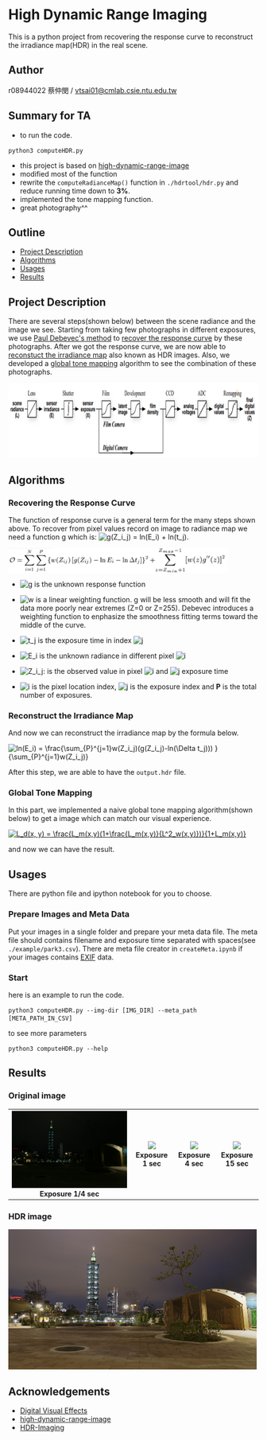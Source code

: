 
# High Dynamic Range Imaging
This is a python project from recovering the response curve to reconstruct the irradiance map(HDR) in the real scene.
## Author
r08944022 蔡仲閔 / [vtsai01@cmlab.csie.ntu.edu.tw](vtsai01@cmlab.csie.ntu.edu.tw)
## Summary for TA
- to run the code.
```shell
python3 computeHDR.py 
```
- this project is based on [high-dynamic-range-image](https://github.com/vivianhylee/high-dynamic-range-image)
- modified most of the function
- rewrite the `computeRadianceMap()` function in `./hdrtool/hdr.py` and reduce running time down to **3%**.
- implemented the tone mapping function.
- great photography^^
## Outline
- [Project Description](#project-description)
- [Algorithms](#algorithms)
- [Usages](#usages)
- [Results](#results)

## Project Description
There are several steps(shown below) between the scene radiance and the image we see. Starting from taking few photographs in different exposures, we use  [Paul Debevec's method](http://www.pauldebevec.com/Research/HDR/debevec-siggraph97.pdf) to [recover the response curve](#recovering-the-response-curve) by these photographs. After we got the response curve, we are now able to [reconstuct the irradiance map](#reconstruct-the-irradiance-map) also known as HDR images. Also, we developed a [global tone mapping](#global-tone-mapping) algorithm to see the combination of these photographs.

<img src="https://github.com/qa276390/high-dynamic-range-image/blob/master/example/steps.png" height="150"/>


## Algorithms 
### Recovering the Response Curve

The function of response curve is a general term for the many steps shown above. To recover from pixel values record on image to radiance map we need a function g which is:  <img src="https://latex.codecogs.com/svg.latex?g(Z_i_j)&space;=&space;ln(E_i)&space;&plus;&space;ln(t_j)" title="g(Z_i_j) = ln(E_i) + ln(t_j)" /></a>.

<img  align="center" src="https://github.com/qa276390/high-dynamic-range-image/blob/master/example/eq1.png" height="50"/>

- <img src="https://latex.codecogs.com/svg.latex?\Large&space;g" title="g" /> is the unknown response function

- <img src="https://latex.codecogs.com/svg.latex?\Large&space;w" title="w" /> is a linear weighting function. g will be less smooth and will fit the data more poorly near extremes (Z=0 or Z=255). Debevec introduces a weighting function to enphasize the smoothness fitting terms toward the middle of the curve.

- <img src="https://latex.codecogs.com/svg.latex?\Large&space;t_j" title="t_j" /> is the exposure time in index <img src="https://latex.codecogs.com/svg.latex?\Large&space;j" title="j" />

- <img src="https://latex.codecogs.com/svg.latex?\Large&space;E_i" title="E_i" /> is the unknown radiance in different pixel <img src="https://latex.codecogs.com/svg.latex?\Large&space;i" title="i" />

- <img src="https://latex.codecogs.com/svg.latex?\Large&space;Z_i_j" title="Z_i_j" />: is the observed value in pixel <img src="https://latex.codecogs.com/svg.latex?\Large&space;i" title="i" /> and <img src="https://latex.codecogs.com/svg.latex?\Large&space;j" title="j" /> exposure time

- <img src="https://latex.codecogs.com/svg.latex?\Large&space;i" title="i" /> is the pixel location index, <img src="https://latex.codecogs.com/svg.latex?\Large&space;j" title="j" /> is the exposure index and **P** is the total number of exposures.

### Reconstruct the Irradiance Map
And now we can reconstruct the irradiance map by the formula below.

<img src="https://latex.codecogs.com/svg.latex?ln(E_i)&space;=&space;\frac{\sum_{P}^{j=1}w(Z_i_j)(g(Z_i_j)-ln(\Delta&space;t_j)))&space;}{\sum_{P}^{j=1}w(Z_i_j)}" title="ln(E_i) = \frac{\sum_{P}^{j=1}w(Z_i_j)(g(Z_i_j)-ln(\Delta t_j))) }{\sum_{P}^{j=1}w(Z_i_j)}" />

After this step, we are able to have the `output.hdr` file.

### Global Tone Mapping
In this part, we implemented a naive global tone mapping algorithm(shown below) to get a image which can match our visual experience.

<a href="https://www.codecogs.com/eqnedit.php?latex=L_d(x,&space;y)&space;=&space;\frac{L_m(x,y)(1&plus;\frac{L_m(x,y)}{L^2_w(x,y)})}{1&plus;L_m(x,y)}" target="_blank"><img src="https://latex.codecogs.com/svg.latex?L_d(x,&space;y)&space;=&space;\frac{L_m(x,y)(1&plus;\frac{L_m(x,y)}{L^2_w(x,y)})}{1&plus;L_m(x,y)}" title="L_d(x, y) = \frac{L_m(x,y)(1+\frac{L_m(x,y)}{L^2_w(x,y)})}{1+L_m(x,y)}" /></a>

and now we can have the result.

## Usages
There are python file and ipython notebook for you to choose.
### Prepare Images and Meta Data
Put your images in a single folder and prepare your meta data file. The meta file should contains filename and exposure time separated with spaces(see `./example/park3.csv`). There are meta file creator in `createMeta.ipynb` if your images contains [EXIF](https://zh.wikipedia.org/wiki/EXIF) data.
### Start 
here is an example to run the code.
```shell
python3 computeHDR.py --img-dir [IMG_DIR] --meta_path [META_PATH_IN_CSV]
```
to see more parameters
```shell
python3 computeHDR.py --help
```

## Results
### Original image
<table>
<tr>
<th><img src="https://github.com/qa276390/high-dynamic-range-imaging/blob/master/example/park3/IMG_7189.JPG" /><br>Exposure 1/4 sec</th>
<th><img src="https://github.com/qa276390/high-dynamic-range-imaging/blob/master/example/park3/IMG_7190.JPG" /><br>Exposure 1 sec</th>
<th><img src="https://github.com/qa276390/high-dynamic-range-imaging/blob/master/example/park3/IMG_7191.JPG" /><br>Exposure 4 sec</th>
<th><img src="https://github.com/qa276390/high-dynamic-range-imaging/blob/master/example/park3/IMG_7192.JPG" /><br>Exposure 15 sec</th>
</tr>
</table>

### HDR image
<img src="https://github.com/qa276390/high-dynamic-range-imaging/blob/master/example/park3-output.jpg" width="500"/>




## Acknowledgements
- [Digital Visual Effects](https://www.csie.ntu.edu.tw/~cyy/courses/vfx/20spring/overview/)
- [high-dynamic-range-image](https://github.com/vivianhylee/high-dynamic-range-image)
- [HDR-Imaging](https://github.com/qhan1028/HDR-Imaging)
